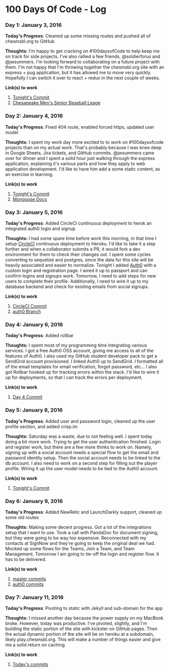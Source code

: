 # 100 Days Of Code - Log

### Day 1: January 3, 2016

**Today's Progress**: Cleaned up some missing routes and pushed all of chesmsbl.org to GitHub

**Thoughts:** I'm happy to get cracking on #100daysofCode to help keep me on track for side projects. I've also rallied a few friends, @soldierforus and @jwsummers. I'm looking forward to collaborating on a future project with them. I'm not happy that I'm throwing together the chesmsbl.org site with an express + pug application, but it has allowed me to move very quickly. Hopefully I can switch it over to react + redux in the next couple of weeks.

**Link(s) to work**

1. [Tonight's Commit](https://github.com/stephengfriend/chesmsbl.org/commit/156ca3d9e5ba11dad68a3b126d7798a3ccb85435)
2. [Chesapeake Men's Senior Baseball Leage](https://www.chesmsbl.org)

### Day 2: January 4, 2016

**Today's Progress**: Fixed 404 route, enabled forced https, updated user model

**Thoughts:** I spent my work day more excited to to work on #100daysofcode projects than on my actual work. That's probably because I was knee deep in Google Sheets, Jira tickets, and GitHub commits. @jwsummers came over for dinner and I spent a solid hour just walking through the express application, explaining it's various parts and how they apply to web application development. I'd like to have him add a some static content, as an exercise in learning.

**Link(s) to work**

1. [Tonight's Commit](https://github.com/stephengfriend/chesmsbl.org/commit/ddd4b458f795f57353670c3586e7d4ebcd46acb9)
2. [Mongoose Docs](http://mongoosejs.com/docs/guide.html)

### Day 3: January 5, 2016

**Today's Progress**: Added CircleCI continuous deployment to herok an integrated auth0 login and signup 

**Thoughts:** I had some spare time before work this morning, in that time I setup [CircleCI](https://circleci.com) continuous deployment to Heroku. I'd like to take it a step further and when a collaborator submits a PR, it would fork a dev environment for them to check their changes out. I spent some cycles converting to sequelize and postgres, since the data for this site will be heavily associated and easier to normalize. Tonight I added [Auth0](https://auth0.com) with a custom login and registration page. I wired it up to passport and can confirm logins and signups work. Tomorrow, I need to add steps for new users to complete their profile. Additionally, I need to wire it up to my database backend and check for existing emails from social signups.

**Link(s) to work**

1. [CircleCI Commit](https://github.com/stephengfriend/chesmsbl.org/commit/d217756fe0ab5ef5ebeb2e7372eab8ddcc0bc7b7)
2. [auth0 Branch](https://github.com/stephengfriend/chesmsbl.org/tree/auth0)

### Day 4: January 6, 2016

**Today's Progress**: Added rollbar 

**Thoughts:** I spent most of my programming time integrating various services. I got a free Auth0 OSS account, giving me access to all of the features of Auth0. I also used my GitHub student developer pack to get a SendGrid account provisioned. I linked Auth0 up to SendGrid. I formatted all of the email templates for email verification, forgot password, etc... I also got Rollbar hooked up for tracking errors within the stack. I'd like to wire it up for deployments, so that I can track the errors per deployment.

**Link(s) to work**

1. [Day 4 Commit](https://github.com/stephengfriend/chesmsbl.org/commit/f7fb35ef45643a3f6a2ab03df6761a46bea125c1)

### Day 5: January 8, 2016

**Today's Progress**: Added user and password login, cleaned up the user profile section, and added crisp.im 

**Thoughts:** Saturday was a waste, due to not feeling well. I spent today doing a bit more work. Trying to get the user authentication finished. Login and register work, but there are a few more thinks to work on. Namely, signing up with a social account needs a special flow to get the email and password identity setup. Then the social account needs to be linked to the db account. I also need to work on a second step for filling out the player profile. Wiring it up the user model needs to be tied to the Auth0 account.

**Link(s) to work**

1. [Tonight's Commit](https://github.com/stephengfriend/chesmsbl.org/commit/a80fa7cf2e5c96affcdf6dc5491ca5cfc3ecf1e8)

### Day 6: January 9, 2016

**Today's Progress**: Added NewRelic and LaunchDarkly support, cleaned up some old routes 

**Thoughts:** Making some decent progress. Got a lot of the integrations setup that I want to use. Took a call with PandaDoc for document signing, but they were going to be way too expensive. Reconnected with my contacts at SignNow and they're going to keep the original deal we had. Mocked up some flows for the Teams, Join a Team, and Team Management. Tomorrow I am going to tie-off the login and register flow. It has to be delivered.

**Link(s) to work**

1. [master commits](https://github.com/stephengfriend/chesmsbl.org/commit/0ddc2618965b107f1d8002099c0d44c1f837187d)
2. [auth0 commits](https://github.com/stephengfriend/chesmsbl.org/commit/34efa05f10ee2565d4285b742f277c3476acc085)

### Day 7: January 11, 2016

**Today's Progress**: Pivoting to static with Jekyll and sub-domain for the app 

**Thoughts:** I missed another day because the power supply on my MacBook broke. However, today was productive. I've pivoted, slightly, and I'm building the static portion of the site with kickster on GitHub pages. Then the actual dynamic portion of the site will be on heroku at a subdomain, likely play.chesmsbl.org. This will make a number of things easier and give me a solid return on caching.

**Link(s) to work**

1. [Today's commits](https://github.com/chesmsbl/chesmsbl.org/commit/0a6efef875c34023fd95d84f1d947d6ef4760c2e)
